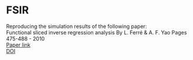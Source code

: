 # FSIR
Reproducing the simulation results of the following paper:  
Functional sliced inverse regression analysis By L. Ferré & A. F. Yao Pages 475-488 - 2010  
[Paper link](https://www.tandfonline.com/doi/abs/10.1080/0233188031000112845)  
[DOI](https://doi.org/10.1080/0233188031000112845)
